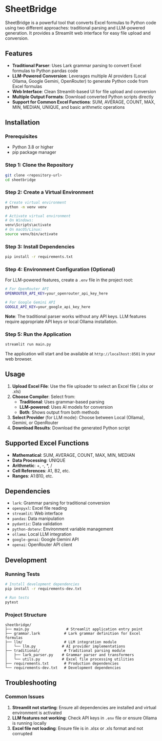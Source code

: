 # SheetBridge

SheetBridge is a powerful tool that converts Excel formulas to Python code using two different approaches: traditional parsing and LLM-powered generation. It provides a Streamlit web interface for easy file upload and conversion.

## Features

- **Traditional Parser**: Uses Lark grammar parsing to convert Excel formulas to Python pandas code
- **LLM-Powered Conversion**: Leverages multiple AI providers (Local Ollama, Google Gemini, OpenRouter) to generate Python code from Excel formulas
- **Web Interface**: Clean Streamlit-based UI for file upload and conversion
- **Multiple Output Formats**: Download converted Python scripts directly
- **Support for Common Excel Functions**: SUM, AVERAGE, COUNT, MAX, MIN, MEDIAN, UNIQUE, and basic arithmetic operations

## Installation

### Prerequisites

- Python 3.8 or higher
- pip package manager

### Step 1: Clone the Repository

```bash
git clone <repository-url>
cd sheetbridge
```

### Step 2: Create a Virtual Environment

```bash
# Create virtual environment
python -m venv venv

# Activate virtual environment
# On Windows:
venv\Scripts\activate
# On macOS/Linux:
source venv/bin/activate
```

### Step 3: Install Dependencies

```bash
pip install -r requirements.txt
```

### Step 4: Environment Configuration (Optional)

For LLM-powered features, create a `.env` file in the project root:

```bash
# For OpenRouter API
OPENROUTER_API_KEY=your_openrouter_api_key_here

# For Google Gemini API
GOOGLE_API_KEY=your_google_api_key_here
```

**Note**: The traditional parser works without any API keys. LLM features require appropriate API keys or local Ollama installation.

### Step 5: Run the Application

```bash
streamlit run main.py
```

The application will start and be available at `http://localhost:8501` in your web browser.

## Usage

1. **Upload Excel File**: Use the file uploader to select an Excel file (.xlsx or .xls)
2. **Choose Compiler**: Select from:
   - **Traditional**: Uses grammar-based parsing
   - **LLM-powered**: Uses AI models for conversion
   - **Both**: Shows output from both methods
3. **Select Provider** (for LLM mode): Choose between Local (Ollama), Gemini, or OpenRouter
4. **Download Results**: Download the generated Python script

## Supported Excel Functions

- **Mathematical**: SUM, AVERAGE, COUNT, MAX, MIN, MEDIAN
- **Data Processing**: UNIQUE
- **Arithmetic**: +, -, *, /
- **Cell References**: A1, B2, etc.
- **Ranges**: A1:B10, etc.

## Dependencies

- `lark`: Grammar parsing for traditional conversion
- `openpyxl`: Excel file reading
- `streamlit`: Web interface
- `pandas`: Data manipulation
- `pydantic`: Data validation
- `python-dotenv`: Environment variable management
- `ollama`: Local LLM integration
- `google-genai`: Google Gemini API
- `openai`: OpenRouter API client

## Development

### Running Tests

```bash
# Install development dependencies
pip install -r requirements-dev.txt

# Run tests
pytest
```

### Project Structure

```
sheetbridge/
├── main.py                 # Streamlit application entry point
├── grammar.lark           # Lark grammar definition for Excel formulas
├── llm/                   # LLM integration module
│   └── llm.py            # AI provider implementations
├── traditional/           # Traditional parsing module
│   ├── lark_parser.py    # Grammar parser and transformers
│   └── utils.py          # Excel file processing utilities
├── requirements.txt       # Production dependencies
└── requirements-dev.txt   # Development dependencies
```

## Troubleshooting

### Common Issues

1. **Streamlit not starting**: Ensure all dependencies are installed and virtual environment is activated
2. **LLM features not working**: Check API keys in `.env` file or ensure Ollama is running locally
3. **Excel file not loading**: Ensure file is in .xlsx or .xls format and not corrupted
